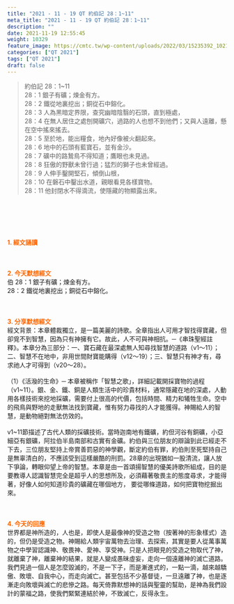 ```yaml
---
title: "2021 - 11 - 19 QT 約伯記 28：1~11"
meta_title: "2021 - 11 - 19 QT 約伯記 28：1~11"
description: ""
date: 2021-11-19 12:55:45
weight: 10329
feature_image: https://cmtc.tw/wp-content/uploads/2022/03/15235392_10211799862337740_180693556567566654_o-1.webp
categories: ["QT 2021"]
tags: ["QT 2021"]
draft: false
---
```


<blockquote>約伯記 28：1~11<br />
28：1 銀子有礦；煉金有方。<br />
28：2 鐵從地裏挖出；銅從石中鎔化。<br />
28：3 人為黑暗定界限，查究幽暗陰翳的石頭，直到極處，<br />
28：4 在無人居住之處刨開礦穴，過路的人也想不到他們；又與人遠離，懸在空中搖來搖去。<br />
28：5 至於地，能出糧食，地內好像被火翻起來。<br />
28：6 地中的石頭有藍寶石，並有金沙。<br />
28：7 礦中的路鷙鳥不得知道；鷹眼也未見過。<br />
28：8 狂傲的野獸未曾行過；猛烈的獅子也未曾經過。<br />
28：9 人伸手鑿開堅石，傾倒山根，<br />
28：10 在磐石中鑿出水道，親眼看見各樣寶物。<br />
28：11 他封閉水不得滴流，使隱藏的物顯露出來。</blockquote><br />
&nbsp;<br />
<br />
&nbsp;<br />
<br />
<span style="color: #ff6600;"><strong>1. </strong><strong>經文誦讀</strong></span><br />
<br />
<span style="color: #ff6600;"><strong> </strong></span><br />
<br />
<span style="color: #ff6600;"><strong>2. 今天默想</strong><strong>經文<br />
</strong></span>伯 28：1 銀子有礦；煉金有方。<br />
28：2 鐵從地裏挖出；銅從石中鎔化。<br />
<br />
&nbsp;<br />
<br />
<span style="color: #ff6600;"><strong>3. 分享默想經文<br />
</strong></span>經文背景：本章體裁獨立，是一篇美麗的詩歌。全章指出人可用才智找得寶藏，但卻覓不到智慧，因為只有神擁有它。故此，人不可與神相抗。─《串珠聖經註釋》。本章分為三部分：一、寶石藏在最深處無人知尋找智慧的道路（v1～11）；二、智慧不在地中，非用世間財寶能購得（v12～19）；三、智慧只有神才有，尋求祂人才可得到（v20～28）。<br />
<br />
（1）《活潑的生命》─ 本章被稱作「智慧之歌」，詳細記載開採寶物的過程（v1~11）。銀、金、鐵、銅是人類生活中的珍貴材料，通常隱藏在地的深處，人動用各樣技術來挖地採礦，需要付上很高的代價，包括時間、精力和犧牲生命。空中的飛鳥與野地的走獸無法找到寶藏，惟有努力尋找的人才能獲得。神賜給人的智慧，是動物絕對無法仿效的。<br />
<br />
v1~11節描述了古代人類的採礦技術。當時迦南地有鐵礦，約但河谷有銅礦，小亞細亞有銀礦，阿拉伯半島南部和古實有金礦。約伯與三位朋友的辯論到此已經走不下去，三位朋友堅持上帝賞善罰惡的神學觀，斷定約伯有罪，約伯則至死堅持自己是無辜清白的，不應該受到這樣嚴酷的刑罰。28章的出現猶如一股清流，讓人放下爭論，轉眼仰望上帝的智慧。本章是由一首頌揚智慧的優美詩歌所組成，目的是要教導人認識智慧完全是超乎人的思想所及，必須藉著敬畏主的態度尋求，才能得著，好像人如何知道珍貴的礦藏在哪個地方， 要從哪條道路，如何把寶物挖掘出來。<br />
<br />
&nbsp;<br />
<br />
<span style="color: #ff6600;"><strong>4. 今天的回應<br />
</strong></span>世界都是神所造的，人也是，即使人是最像神的受造之物（按著神的形象樣式）造的，但仍是受造之物。神賜給人類宇宙萬物去治理、去探索，其實是要人從萬事萬物之中學習認識神、敬畏神、愛神、享受神。只是人把眼見的受造之物取代了神，就離棄了神，離棄神的結果，就是人變成愚昧虛妄，走向一個遠離神的滅亡道路。我們見過一個人是怎麼毀滅的，不是一下子，而是漸進式的，一點一滴，越來越驕傲、敗壞、自我中心，而走向滅亡。甚至包括不少基督徒，一旦遠離了神，也是逐漸走向敗壞與滅亡的悲慘之路。每天倚靠默想神的話與聖靈的幫助，是神為我們設計的蒙福之路，使我們緊緊連結於神，不致滅亡，反得永生。<br />
<br />
&nbsp;
        